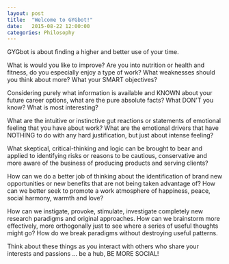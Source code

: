 ```yaml
---
layout: post
title:  "Welcome to GYGbot!"
date:   2015-08-22 12:00:00
categories: Philosophy
---
```

GYGbot is about finding a higher and better use of your time.

What is would you like to improve? Are you into nutrition or health and fitness, do you especially enjoy a type of work? What weaknesses should you think about more? What your SMART objectives?

Considering purely what information is available and KNOWN about your future career options, what are the pure absolute facts? What DON'T you know? What is most interesting?

What are the intuitive or instinctive gut reactions or statements of emotional feeling that you have about work? What are the emotional drivers that have NOTHING to do with any hard justification, but just about intense feeling?

What skeptical, critical-thinking and logic can be brought to bear and applied to identifying risks or reasons to be cautious, conservative and more aware of the business of producing products and serving clients?

How can we do a better job of thinking about the identification of brand new opportunities or new benefits that are not being taken advantage of? How can we better seek to promote a work atmosphere of happiness, peace, social harmony, warmth and love?

How can we instigate, provoke, stimulate, investigate completely new research paradigms and original approaches. How can we brainstorm more effectively, more orthogonally just to see where a series of useful thoughts might go?  How do we break paradigms without destroying useful patterns.

Think about these things as you interact with others who share your interests and passions ... be a hub, BE MORE SOCIAL!
